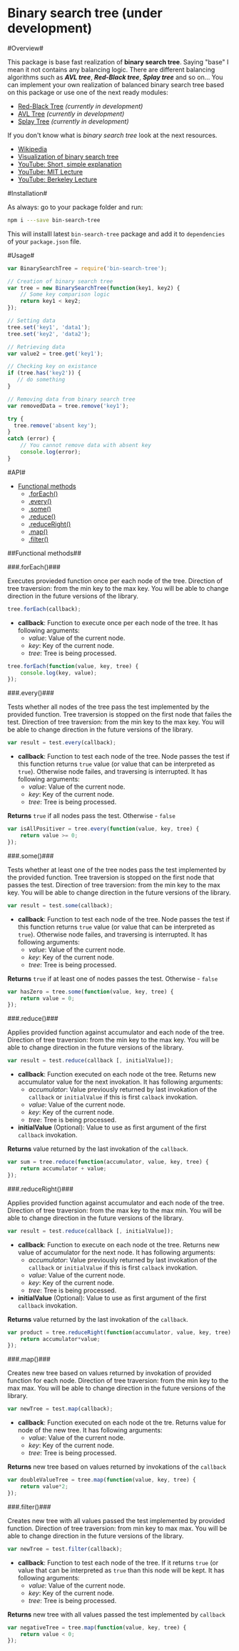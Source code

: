 Binary search tree (under development)
======================================

#Overview#

This package is base fast realization of **binary search tree**. Saying "base" I mean it not contains any balancing logic. There are different balancing algorithms such as ***AVL tree***, ***Red-Black tree***, ***Splay tree*** and so on... You can implement your own realization of balanced binary search tree based on this package or use one of the next ready modules:

* [Red-Black Tree](https://github.com/alexpods/node-red-black-tree) *(currently in development)*
* [AVL Tree](https://github.com/alexpods/node-avl-tree) *(currently in development)*
* [Splay Tree](https://github.com/alexpods/node-splay-tree) *(currently in development)*

If you don't know what is *binary search tree* look at the next resources. 

* [Wikipedia](https://en.wikipedia.org/wiki/Binary_tree)
* [Visualization of binary search tree](https://www.cs.usfca.edu/~galles/visualization/BST.html)
* [YouTube: Short, simple explanation](http://www.youtube.com/watch?v=pYT9F8_LFTM)
* [YouTube: MIT Lecture](http://www.youtube.com/watch?v=pYT9F8_LFTM)
* [YouTube: Berkeley Lecture](http://www.youtube.com/watch?v=V_3BM0ykITM)

#Installation#

As always: go to your package folder and run:

```sh
npm i ---save bin-search-tree
```

This will installl latest `bin-search-tree` package and add it to `dependencies` of your `package.json` file.

#Usage#

```js
var BinarySearchTree = require('bin-search-tree');

// Creation of binary search tree
var tree = new BinarySearchTree(function(key1, key2) {
    // Some key comparison logic
    return key1 < key2;
});

// Setting data
tree.set('key1', 'data1');
tree.set('key2', 'data2');

// Retrieving data
var value2 = tree.get('key1');

// Checking key on existance
if (tree.has('key2')) {
   // do something
}

// Removing data from binary search tree
var removedData = tree.remove('key1');

try {
  tree.remove('absent key');
}
catch (error) {
    // You cannot remove data with absent key
    console.log(error);
}
```

#API#

- [Functional methods](#functional-methods)
    - [.forEach()](#foreach)
    - [.every()](#every)
    - [.some()](#some)
    - [.reduce()](#reduce)
    - [.reduceRight()](#reduceright)
    - [.map()](#map)
    - [.filter()](#filter)


##Functional methods##

###.forEach()###

Executes provieded function once per each node of the tree.
Direction of tree traversion: from the min key to the max key.
You will be able to change direction in the future versions of the library.

```js
tree.forEach(callback);
```

- **callback**: Function to execute once per each node of the tree. It has following arguments:
    - *value*: Value of the current node.
    - *key*:   Key of the current node.
    - *tree*:  Tree is being processed.

```js
tree.forEach(function(value, key, tree) {
    console.log(key, value);
});
```


###.every()###

Tests whether all nodes of the tree pass the test implemented by the provided function.
Tree traversion is stopped on the first node that failes the test.
Direction of tree traversion: from the min key to the max key.
You will be able to change direction in the future versions of the library.

```js
var result = test.every(callback);
```

- **callback**: Function to test each node of the tree. Node passes the test if this function returns `true` value (or value that can be interpreted as `true`). Otherwise node failes, and traversing is interrupted. It has following arguments:
    - *value*: Value of the current node.
    - *key*:   Key of the current node.
    - *tree*:  Tree is being processed.

**Returns** `true` if all nodes pass the test. Otherwise - `false`

```js
var isAllPositiver = tree.every(function(value, key, tree) {
    return value >= 0;
});
```


###.some()###

Tests whether at least one of the tree nodes pass the test implemented by the provided function.
Tree traversion is stopped on the first node that passes the test.
Direction of tree traversion: from the min key to the max key.
You will be able to change direction in the future versions of the library.

```js
var result = test.some(callback);
```

- **callback**: Function to test each node of the tree. Node passes the test if this function returns `true` value (or value that can be interpreted as `true`). Otherwise node failes, and traversing is interrupted. It has following arguments:
    - *value*: Value of the current node.
    - *key*:   Key of the current node.
    - *tree*:  Tree is being processed.

**Returns** `true` if at least one of nodes passes the test. Otherwise - `false`

```js
var hasZero = tree.some(function(value, key, tree) {
    return value = 0;
});
```

###.reduce()###

Applies provided function against accumulator and each node of the tree.
Direction of tree traversion: from the min key to the max key.
You will be able to change direction in the future versions of the library.

```js
var result = test.reduce(callback [, initialValue]);
```

- **callback**: Function executed on each node ot the tree. Returns new accumulator value for the next invokation. It has following arguments:
    - *accumulator*: Value previously returned by last invokation of the `callback` or `initialValue` if this is first `calback` invokation. 
    - *value*: Value of the current node.
    - *key*:   Key of the current node.
    - *tree*:  Tree is being processed.
- **initialValue** (Optional): Value to use as first argument of the first `callback` invokation. 

**Returns** value returned by the last invokation of the `callback`.

```js
var sum = tree.reduce(function(accumulator, value, key, tree) {
    return accumulator + value;
});
```

###.reduceRight()###

Applies provided function against accumulator and each node of the tree.
Direction of tree traversion: from the max key to the max min.
You will be able to change direction in the future versions of the library.

```js
var result = test.reduce(callback [, initialValue]);
```

- **callback**: Function to execute on each node ot the tree. Returns new value of accumulator for the next node. It has following arguments:
    - *accumulator*: Value previously returned by last invokation of the `callback` or `initialValue` if this is first `calback` invokation. 
    - *value*: Value of the current node.
    - *key*:   Key of the current node.
    - *tree*:  Tree is being processed.
- **initialValue** (Optional): Value to use as first argument of the first `callback` invokation. 

**Returns** value returned by the last invokation of the `callback`.

```js
var product = tree.reduceRight(function(accumulator, value, key, tree) {
    return accumulator*value;
});
```


###.map()###

Creates new tree based on values returned by invokation of provided function for each node.
Direction of tree traversion: from the min key to the max max.
You will be able to change direction in the future versions of the library.

```js
var newTree = test.map(callback);
```

- **callback**: Function executed on each node ot the tre. Returns value for node of the new tree. It has following arguments:
    - *value*: Value of the current node.
    - *key*:   Key of the current node.
    - *tree*:  Tree is being processed.

**Returns** new tree based on values returned by invokations of the `callback`

```js
var doubleValueTree = tree.map(function(value, key, tree) {
    return value*2;
});
```


###.filter()###

Creates new tree with all values passed the test implemented by provided function.
Direction of tree traversion: from min key to max max.
You will be able to change direction in the future versions of the library.

```js
var newTree = test.filter(callback);
```

- **callback**: Function to test each node of the tree. If it returns `true` (or value that can be interpreted as `true` than this node will be kept. It has following arguments:
    - *value*: Value of the current node.
    - *key*:   Key of the current node.
    - *tree*:  Tree is being processed.

**Returns** new tree with all values passed the test implemented by `callback`

```js
var negativeTree = tree.map(function(value, key, tree) {
    return value < 0;
});
```
